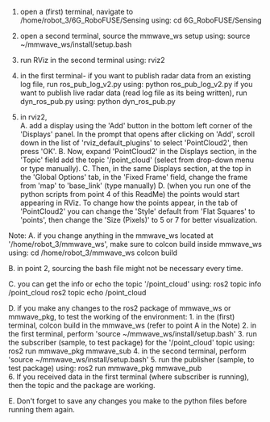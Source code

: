 1. open a (first) terminal, navigate to /home/robot_3/6G_RoboFUSE/Sensing
	using: cd 6G_RoboFUSE/Sensing

2. open a second terminal, source the mmwave_ws setup
	using: source ~/mmwave_ws/install/setup.bash
	
3. run RViz in the second terminal
	using: rviz2

4. in the first terminal- 
	if you want to publish radar data from an existing log file, run ros_pub_log_v2.py
		using: python ros_pub_log_v2.py
	if you want to publish live radar data (read log file as its being written), run dyn_ros_pub.py
		using: python dyn_ros_pub.py
		
5. in rviz2, 	
	A. add a display using the 'Add' button in the bottom left corner of the 'Displays' panel. In the prompt that opens after clicking on 'Add', scroll down in the list of 'rviz_default_plugins' to select 'PointCloud2', then press 'OK'.
	B. Now, expand 'PointCloud2' in the Displays section, in the 'Topic' field add the topic '/point_cloud' (select from drop-down menu or type manually).
	C. Then, in the same Displays section, at the top in the 'Global Options' tab, in the 'Fixed Frame' field, change the frame from 'map' to 'base_link' (type manually)
	D. (when you run one of the python scripts from point 4 of this ReadMe) the points would start appearing in RViz. To change how the points appear, in the tab of 'PointCloud2' you can change the 'Style' default from 'Flat Squares' to 'points', then change the 'Size (Pixels)' to 5 or 7 for better visualization.
	
	
	

Note: 
A. if you change anything in the mmwave_ws located at '/home/robot_3/mmwave_ws', make sure to colcon build inside mmwave_ws
	using: cd /home/robot_3/mmwave_ws
	       colcon build

B. in point 2, sourcing the bash file might not be necessary every time.

C. you can get the info or echo the topic '/point_cloud'
	using: ros2 topic info /point_cloud
	       ros2 topic echo /point_cloud
	       
D. if you make any changes to the ros2 package of mmwave_ws or mmwave_pkg, to test the working of the environment:
	1. in the (first) terminal, colcon build in the mmwave_ws (refer to point A in the Note)
	2. in the first terminal, perform 'source ~/mmwave_ws/install/setup.bash'
	3. run the subscriber (sample, to test package) for the '/point_cloud' topic
		using: ros2 run mmwave_pkg mmwave_sub
	4. in the second terminal, perform 'source ~/mmwave_ws/install/setup.bash'
	5. run the publisher (sample, to test package)
		using: ros2 run mmwave_pkg mmwave_pub 	
	6. If you received data in the first terminal (where subscriber is running), then the topic and the package are working.
	
E. Don't forget to save any changes you make to the python files before running them again.
	
